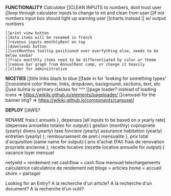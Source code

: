 **FUNCTIONALITY**
  *Calculator*
    []CLEAN INPUTS to numbers, dont trust user
    []loop through calculator inputs to change to int and clean from user
    []if not numbers input box should light up warning user
    []charts instead || w/ output numbers

    []print view button
    []data items will be renamed in french
    []revenus inputs monthlyRent on top
    []downloads button
    []lostMonthes tooltip positioned over everfything else, needs to be below navbar
    []frais montthly items need to be differentiated by color or theme
    []remove bar graph from AnnualRent comp, or change it heavily
    []slider for administrative

**NICETIES**
  []title links black to blue
  []fade in for 'looking for something types'
  []consistent color theme, links, dropdown, background, sections, text, etc
    []use bulma is-primary classes for ^^^
  []page loader? instead of loading icons => https://wikiki.github.io/elements/pageloader/
  []carousel for the banner img? => https://wikiki.github.io/components/carousel/

**DEPLOY**
  []AWS?

RENAME
  frais:{
    annuels
  },
  depenses [all inputs to be based on a yearly rate] (depenses annuelles totales for output):{
    gestion (monthly)
    copropriete (yearly)
    divers (yearly)
    taxe fonciere (yearly)
    assurance habitation (yearly)
    entretien (yearly)
  },
  remboursement de pret:{
    mensualite
  },
  prix total d'acquisition (same name for output):{
    prix d'achat (FAI)
    frais de renovation
    propriete ancienne
  },
  recette locative (recette locative annuelle for output):{
    vacance
    loyer mensuel

  netyield = rendement net
  cashflow = cash flow mensuel
  telechargements
  calculatrice
  calculatrice de rendement net
  blogs = articles
  home = accueil
  shore = partager

  Looking for an Entry?
  A la recherche d'un article?
  A la recherche d'un document?
  A la recherche d'un outil?
